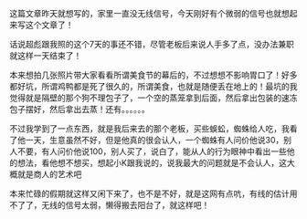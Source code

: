 <!--
.. title: 10-2 兼职一天后
.. slug: 10-2
.. date: 2013-04-07T09:07:05+08:00
.. tags:
.. link:
.. description:
.. type: text
-->

这篇文章昨天就想写的，家里一直没无线信号，今天刚好有个微弱的信号也就想起来写这个文章了！

话说超彪跟我照的这个7天的事还不错，尽管老板后来说人手多了点，没办法兼职就这样一天结束了！

本来想拍几张照片带大家看看所谓美食节的幕后的，不过想想不影响胃口了！好多都好坑，所谓鸡鸭都是死了很久的，所谓美食，也就是随便丢在地上的！最坑的我觉得就是隔壁的那个狗不理包子了，一个空的蒸笼拿到后面，然后拿出包装的速冻包子摆好，然后拿出去蒸！还有。。。。。。

不过我学到了一点东西，就是我后来去的那个老板，买些蜈蚣，蜘蛛给人吃，我看了他一天，生意虽然不好，但是他真的很会认人，一个蜘蛛有人问价他说30，别人不要，有人问价他说100，别人买了，说白了，能从人的行为眼神中看出一些他的想法，看他想不想买，想起小K跟我说的，说我最大的问题就是不会认人，这大概就是商人的艺术吧

本来忙碌的假期就这样又闲下来了，也不是不好，就是这网有点吭，有线的估计用不了了，无线的信号太弱，懒得搬去阳台了，就这样吧！